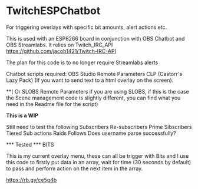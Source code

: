 # TwitchESPChatbot

For triggering overlays with specific bit amounts, alert actions etc.

This is used with an ESP8266 board in conjunction with OBS Chatbot and OBS Streamlabs.
It relies on Twitch_IRC_API https://github.com/jacob1421/Twitch-IRC-API

The plan for this code is to no longer require Streamlabs alerts

Chatbot scripts required:
OBS Studio Remote Parameters 
CLP (Castorr's Lazy Pack) (If you want to send text to a html overlay on the screen).

**( Or SLOBS Remote Parameters if you are using SLOBS, if this is the case the Scene management code is slightly different, you can find what you need in the Readme file for the script)



**********This is a WIP**********

Still need to test the following 
Subscribers
Re-subscribers
Prime Sibscribers
Tiered Sub actions
Raids
Follows
Does username parse successfully?

*** Tested ***
BITS


This is my current overlay menu, these can all be trigger with Bits and I use this code to firstly put data in an array, wait for time (30 seconds by default) to pass and perform action on the next item in the array.

https://rb.gy/ce5g4b
